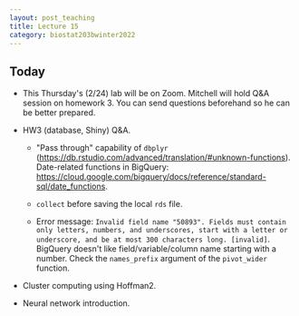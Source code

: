 ```yaml
---
layout: post_teaching
title: Lecture 15
category: biostat203bwinter2022
---
```


## Today

* This Thursday's (2/24) lab will be on Zoom. Mitchell will hold Q&A session on homework 3. You can send questions beforehand so he can be better prepared. 

* HW3 (database, Shiny) Q&A.

    * "Pass through" capability of `dbplyr` (<https://db.rstudio.com/advanced/translation/#unknown-functions>). Date-related functions in BigQuery: <https://cloud.google.com/bigquery/docs/reference/standard-sql/date_functions>. 
    
    * `collect` before saving the local `rds` file. 
    
    * Error message: `Invalid field name "50893". Fields must contain only letters, numbers, and underscores, start with a letter or underscore, and be at most 300 characters long. [invalid]`. BigQuery doesn't like field/variable/column name starting with a number. Check the `names_prefix` argument of the `pivot_wider` function. 

* Cluster computing using Hoffman2.

* Neural network introduction.

